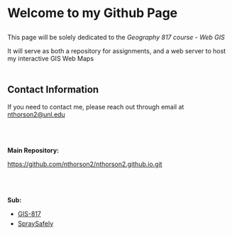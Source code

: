<html>
	<head>
	</head>
	<body>
		<h1 style="padding-bottom: 10px;">Welcome to my Github Page</h1>
		<p>This page will be solely dedicated to the <i>Geography 817 course - Web GIS</i></p>
		<p>It will serve as both a repository for assignments, and a web server to host my interactive GIS Web Maps</p>
		<h2 style="padding-top: 20px;">Contact Information</h2>
		<p>If you need to contact me, please reach out through email at <a href="mailto:nthorson2@unl.edu">nthorson2@unl.edu</a></p>
		<p style="padding-top: 50px;"><b>Main Repository:</b></p>
		<a href="https://github.com/nthorson2/nthorson2.github.io.git">https://github.com/nthorson2/nthorson2.github.io.git</a>
		<p style="padding-top: 50px;"><b>Sub:</b></p>
		<ul>
			<li><a href="https://github.com/nthorson2/nthorson2.github.io/blob/main/GIS_817">GIS-817</a></li>
			<li style="padding-top: 5px;"><a href="https://github.com/nthorson2/nthorson2.github.io/blob/main/SpraySafely">SpraySafely</a></li>
		</ul>
	</body>
</html>

